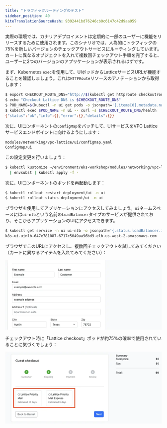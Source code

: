```yaml
---
title: "トラフィックルーティングのテスト"
sidebar_position: 40
kiteTranslationSourceHash: 9392441bd76246cb0c6147c42d9aa959
---
```


実際の環境では、カナリアデプロイメントは定期的に一部のユーザーに機能をリリースするために使用されます。このシナリオでは、人為的にトラフィックの75%を新しいバージョンのチェックアウトサービスにルーティングしています。カートに異なるオブジェクトを入れて複数回チェックアウト手順を完了すると、ユーザーに2つのバージョンのアプリケーションが表示されるはずです。

まず、Kubernetes `exec`を使用して、UIポッドからLatticeサービスURLが機能することを確認しましょう。これは`HTTPRoute`リソースのアノテーションから取得します：

```bash
$ export CHECKOUT_ROUTE_DNS="http://$(kubectl get httproute checkoutroute -n checkout -o json | jq -r '.metadata.annotations["application-networking.k8s.aws/lattice-assigned-domain-name"]')"
$ echo "Checkout Lattice DNS is $CHECKOUT_ROUTE_DNS"
$ POD_NAME=$(kubectl -n ui get pods -o jsonpath='{.items[0].metadata.name}')
$ kubectl exec $POD_NAME -n ui -- curl -s $CHECKOUT_ROUTE_DNS/health
{"status":"ok","info":{},"error":{},"details":{}}
```

次に、UIコンポーネントの`ConfigMap`をパッチして、UIサービスをVPC Latticeサービスエンドポイントに向けるようにします：

```kustomization
modules/networking/vpc-lattice/ui/configmap.yaml
ConfigMap/ui
```

この設定変更を行いましょう：

```bash
$ kubectl kustomize ~/environment/eks-workshop/modules/networking/vpc-lattice/ui/ \
  | envsubst | kubectl apply -f -
```

次に、UIコンポーネントのポッドを再起動します：

```bash
$ kubectl rollout restart deployment/ui -n ui
$ kubectl rollout status deployment/ui -n ui
```

ブラウザを使用してアプリケーションにアクセスしてみましょう。`ui`ネームスペースには`ui-nlb`という名前の`LoadBalancer`タイプのサービスが提供されており、そこからアプリケーションのUIにアクセスできます。

```bash
$ kubectl get service -n ui ui-nlb -o jsonpath='{.status.loadBalancer.ingress[*].hostname}{"\n"}'
k8s-ui-uinlb-647e781087-6717c5049aa96bd9.elb.us-west-2.amazonaws.com
```

ブラウザでこのURLにアクセスし、複数回チェックアウトを試してみてください（カートに異なるアイテムを入れてみてください）：

![チェックアウト例](assets/examplecheckout.webp)

チェックアウト時に「Lattice checkout」ポッドが約75%の確率で使用されていることに気づくでしょう：

![Latticeチェックアウト](assets/latticecheckout.webp)


